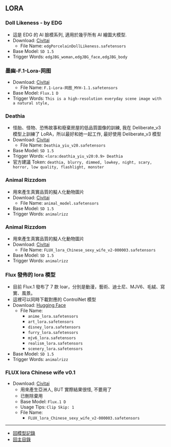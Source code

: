 ## LORA

### Doll Likeness - by EDG
- 這是 EDG 的 AI 臉模系列, 適用於幾乎所有 AI 繪圖大模型.
- Download: [Civitai](https://civitai.com/models/42903/doll-likeness-by-edg)
  - File Name: `edgPorcelainDollLikeness.safetensors`
- Base Model: `SD 1.5`
- Trigger Words: `edgJBG_woman,edgJBG_face,edgJBG_body`

### 墨幽-F.1-Lora-网图
- Download: [Civitai](https://civitai.com/models/792293/f1-lora)
  - File Name: `F.1-Lora-网图_MYH-1.1.safetensors`
- Base Model: `Flux.1 D`
- Trigger Words: `This is a high-resolution everyday scene image with a natural style,`

### Deathia
- 怪胎、怪物、恐怖故事和廢棄房屋的低品質圖像的訓練, 我在 Deliberate_v3 模型上訓練了 LoRA，所以最好和她一起工作, 最好使用 Deliberate_v3 模型
- Download: [Civitai](https://civitai.com/models/84792/deathia)
  - File Name: `Deathia_yiu_v20.safetensors`
- Base Model: `SD 1.5`
- Trigger Words: `<lora:deathia_yiu_v20:0.9> Deathia`
- 官方建議 Token: `deathia, blurry, dimmed, lowkey, night, scary, horror, low quality, flashlight, monster`

### Animal Rizzdom
- 用來產生真實品質的擬人化動物圖片
- Download: [Civitai](https://civitai.com/models/65127/animal-rizzdom)
  - File Name: `animal_model.safetensors`
- Base Model: `SD 1.5`
- Trigger Words: `animalrizz`

### Animal Rizzdom
- 用來產生真實品質的擬人化動物圖片
- Download: [Civitai](https://civitai.com/models/65127/animal-rizzdom)
  - File Name: `FLUX_lora_Chinese_sexy_wife_v2-000003.safetensors`
- Base Model: `SD 1.5`
- Trigger Words: `animalrizz`

### Flux 發佈的 lora 模型
- 目前 Flux.1 發布了 7 款 loar，分別是動漫，藝術、迪士尼、MJV6、毛絨、寫實、風景。
- 這裡可以同時下載對應的 ControlNet 模型
- Download: [Hugging Face](https://huggingface.co/XLabs-AI/flux-lora-collection/tree/main)
  - File Name:
    - `anime_lora.safetensors`
    - `art_lora.safetensors`
    - `disney_lora.safetensors`
    - `furry_lora.safetensors`
    - `mjv6_lora.safetensors`
    - `realism_lora.safetensors`
    - `scenery_lora.safetensors`
- Base Model: `SD 1.5`
- Trigger Words: `animalrizz`

### FLUX lora Chinese wife v0.1
- Download: [Civitai](https://civitai.com/models/729936/flux-lora-chinese-wife-v01)
  - 用來產生亞洲人, BUT 實際結果很怪, 不要用了
  - 已刪除棄用
  - Base Model: `Flux.1 D`
  - Usage Tips: `Clip Skip: 1`
  - File Name:
    - `FLUX_lora_Chinese_sexy_wife_v2-000003.safetensors`


---

- [回模型記錄](../模型記錄.md)
- [回主目錄](../../index.md)
